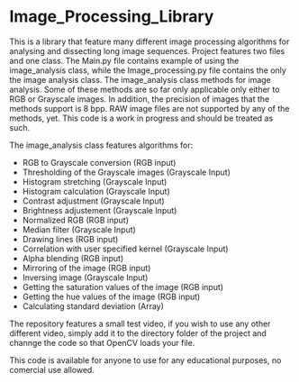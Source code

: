 # Image_Processing_Library
This is a library that feature many different image processing algorithms for analysing and dissecting long image sequences. Project features two files and one class.
The Main.py file contains example of using the image_analysis class, while the Image_processing.py file contains the only the image analysis class.
The image_analysis class methods for image analysis. Some of these methods are so far only applicable only either to RGB or Grayscale images. 
In addition, the precision of images that the methods support is 8 bpp. RAW image files are not supported by any of the methods, yet.
This code is a work in progress and should be treated as such.

The image_analysis class features algorithms for:
- RGB to Grayscale conversion (RGB input)
- Thresholding of the Grayscale images (Grayscale Input)
- Histogram stretching (Grayscale Input)
- Histogram calculation (Grayscale Input)
- Contrast adjustment (Grayscale Input)
- Brightness adjustement (Grayscale Input)
- Normalized RGB (RGB input)
- Median filter (Grayscale Input)
- Drawing lines (RGB input)
- Correlation with user specified kernel (Grayscale Input)
- Alpha blending (RGB input)
- Mirroring of the image (RGB input)
- Inversing image (Grayscale Input)
- Getting the saturation values of the image (RGB input)
- Getting the hue values of the image (RGB input)
- Calculating standard deviation (Array)

The repository features a small test video, if you wish to use any other different video, simply add it to the directory folder of the project and channge the code so that OpenCV loads your file.

This code is available for anyone to use for any educational purposes, no comercial use allowed.
